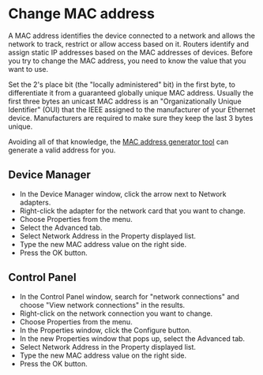 # Change MAC address

A MAC address identifies the device connected to a network and allows the network to track, restrict or allow access 
based on it. Routers identify and assign static IP addresses based on the MAC addresses of devices. Before you try to 
change the MAC address, you need to know the value that you want to use.

Set the 2's place bit (the "locally administered" bit) in the first byte, to differentiate it from a guaranteed 
globally unique MAC address. Usually the first three bytes an unicast MAC address is an 
"Organizationally Unique Identifier" (OUI) that the IEEE assigned to the manufacturer of your Ethernet device. 
Manufacturers are required to make sure they keep the last 3 bytes unique. 

Avoiding all of that knowledge, the [MAC address generator tool](https://miniwebtool.com/mac-address-generator/) can 
generate a valid address for you.

## Device Manager

* In the Device Manager window, click the arrow next to Network adapters.
* Right-click the adapter for the network card that you want to change.
* Choose Properties from the menu.
* Select the Advanced tab. 
* Select Network Address in the Property displayed list.
* Type the new MAC address value on the right side. 
* Press the OK button.

## Control Panel

* In the Control Panel window, search for "network connections" and choose "View network connections" in the results.
* Right-click on the network connection you want to change. 
* Choose Properties from the menu.
* In the Properties window, click the Configure button.
* In the new Properties window that pops up, select the Advanced tab.
* Select Network Address in the Property displayed list.
* Type the new MAC address value on the right side. 
* Press the OK button.
